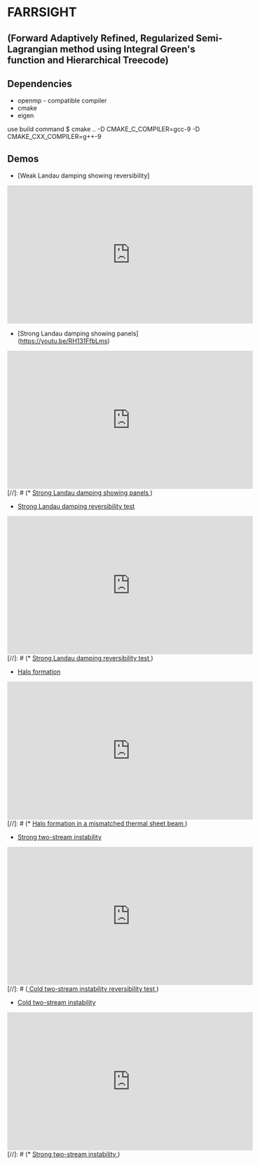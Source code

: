 FARRSIGHT 
===
(Forward Adaptively Refined, Regularized Semi-Lagrangian method using Integral Green's function and Hierarchical Treecode)
---

Dependencies
---
* openmp - compatible compiler
* cmake
* eigen


use build command
$ cmake .. -D CMAKE_C_COMPILER=gcc-9 -D CMAKE_CXX_COMPILER=g++-9

Demos
---
* [Weak Landau damping showing reversibility]
<iframe width="560" height="315" src="https://www.youtube.com/embed/TTUCK9DrS1o" title="YouTube video player" frameborder="0" allow="accelerometer; autoplay; clipboard-write; encrypted-media; gyroscope; picture-in-picture" allowfullscreen></iframe>

* [Strong Landau damping showing panels] (https://youtu.be/RH131FfbLms)
<iframe width="560" height="315" src="https://www.youtube.com/embed/RH131FfbLms" title="YouTube video player" frameborder="0" allow="accelerometer; autoplay; clipboard-write; encrypted-media; gyroscope; picture-in-picture" allowfullscreen></iframe>
[//]: # (* <a href=https://youtu.be/RH131FfbLms> Strong Landau damping showing panels </a>)

* [Strong Landau damping reversibility test](https://youtu.be/lU-ed4AYQrM)
<iframe width="560" height="315" src="https://www.youtube.com/embed/lU-ed4AYQrM" title="YouTube video player" frameborder="0" allow="accelerometer; autoplay; clipboard-write; encrypted-media; gyroscope; picture-in-picture" allowfullscreen></iframe>
[//]: # (* <a href=https://youtu.be/lU-ed4AYQrM> Strong Landau damping reversibility test </a>)

* [Halo formation](https://youtu.be/UlHV1ezdnFY)
<iframe width="560" height="315" src="https://www.youtube.com/embed/UlHV1ezdnFY" title="YouTube video player" frameborder="0" allow="accelerometer; autoplay; clipboard-write; encrypted-media; gyroscope; picture-in-picture" allowfullscreen></iframe>
[//]: # (* <a href=https://youtu.be/UlHV1ezdnFY> Halo formation in a mismatched thermal sheet beam </a>)

* [Strong two-stream instability](https://youtu.be/rD-8xj-KJME)
<iframe width="560" height="315" src="https://www.youtube.com/embed/vMXde63Nrec" title="YouTube video player" frameborder="0" allow="accelerometer; autoplay; clipboard-write; encrypted-media; gyroscope; picture-in-picture" allowfullscreen></iframe>
[//]: # (<a href=https://youtu.be/rD-8xj-KJME> Cold two-stream instability reversibility test </a>)

* [Cold two-stream instability](https://youtu.be/vMXde63Nrec)
<iframe width="560" height="315" src="https://www.youtube.com/embed/rD-8xj-KJME" title="YouTube video player" frameborder="0" allow="accelerometer; autoplay; clipboard-write; encrypted-media; gyroscope; picture-in-picture" allowfullscreen></iframe>
[//]: # (* <a href=https://youtu.be/vMXde63Nrec> Strong two-stream instability </a>)

